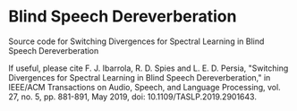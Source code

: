 # Blind Speech Dereverberation

Source code for Switching Divergences for Spectral Learning in Blind Speech Dereverberation






If useful, please cite
F. J. Ibarrola, R. D. Spies and L. E. D. Persia, "Switching Divergences for Spectral Learning in Blind Speech Dereverberation," in IEEE/ACM Transactions on Audio, Speech, and Language Processing, vol. 27, no. 5, pp. 881-891, May 2019, doi: 10.1109/TASLP.2019.2901643.
